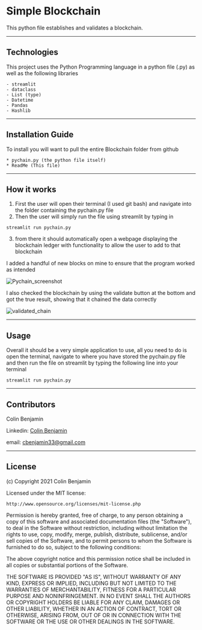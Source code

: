 # Simple Blockchain

This python file establishes and validates a blockchain.

---

## Technologies

This project uses the Python Programming language in a python file (.py) as well as the following libraries
    
    - streamlit
    - dataclass
    - List (type)
    - Datetime
    - Pandas
    - Hashlib

---

## Installation Guide

To install you will want to pull the entire Blockchain folder from github
    

    * pychain.py (the python file itself)
    * ReadMe (This file)


---

## How it works

1) First the user will open their terminal (I used git bash) and navigate into the folder containing the pychain.py file
2) Then the user will simply run the file using streamlit by typing in 
```
streamlit run pychain.py
```
    
3) from there it should automatically open a webpage displaying the blockchain ledger with functionality to allow the user to add to that blockchain

I added a handful of new blocks on mine to ensure that the program worked as intended

![Pychain_screenshot](https://user-images.githubusercontent.com/84096312/135733018-1f65f874-d6a9-40b2-ab4a-26d6daa88a10.png)


I also checked the blockchain by using the validate button at the bottom and got the true result, showing that it chained the data correctly

![validated_chain](https://user-images.githubusercontent.com/84096312/135733034-0c0479b6-e56a-41fb-a932-3de8a4d397aa.png)


---

## Usage

Overall it should be a very simple application to use, all you need to do is open the terminal, navigate to where you have stored the pychain.py file and then run the file on streamlit by typing the following line into your terminal
```
streamlit run pychain.py
```
---

## Contributors

Colin Benjamin

Linkedin: [Colin Benjamin](https://www.linkedin.com/in/colinbenjamin/)
    
email: cbenjamin33@gmail.com

---

## License

(c) Copyright 2021 Colin Benjamin

Licensed under the MIT license:

    http://www.opensource.org/licenses/mit-license.php


Permission is hereby granted, free of charge, to any person obtaining a copy of this software and associated documentation files (the "Software"), to deal in the Software without restriction, including without limitation the rights to use, copy, modify, merge, publish, distribute, sublicense, and/or sell copies of the Software, and to permit persons to whom the Software is furnished to do so, subject to the following conditions:

The above copyright notice and this permission notice shall be included in all copies or substantial portions of the Software.

THE SOFTWARE IS PROVIDED "AS IS", WITHOUT WARRANTY OF ANY KIND, EXPRESS OR IMPLIED, INCLUDING BUT NOT LIMITED TO THE WARRANTIES OF MERCHANTABILITY, FITNESS FOR A PARTICULAR PURPOSE AND NONINFRINGEMENT. IN NO EVENT SHALL THE AUTHORS OR COPYRIGHT HOLDERS BE LIABLE FOR ANY CLAIM, DAMAGES OR OTHER LIABILITY, WHETHER IN AN ACTION OF CONTRACT, TORT OR OTHERWISE, ARISING FROM, OUT OF OR IN CONNECTION WITH THE SOFTWARE OR THE USE OR OTHER DEALINGS IN THE SOFTWARE.
